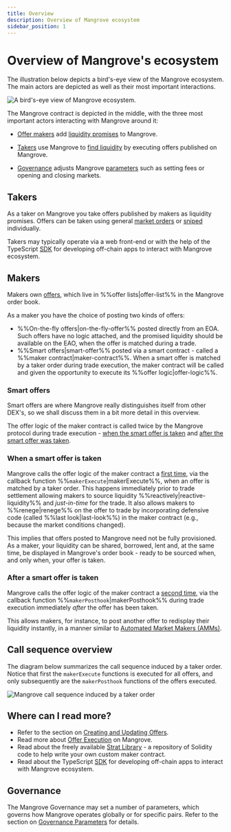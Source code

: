```yaml
---
title: Overview
description: Overview of Mangrove ecosystem
sidebar_position: 1
---
```


# Overview of Mangrove's ecosystem

The illustration below depicts a bird's-eye view of the Mangrove ecosystem. The main actors are depicted as well as their most important interactions.

![A bird's-eye view of Mangrove ecosystem.](/img/assets/contactMap.png)

The Mangrove contract is depicted in the middle, with the three most important actors interacting with Mangrove around it:

* [Offer makers](#makers) add [liquidity promises](../background/offer-maker.md) to Mangrove. 
    
* [Takers](#takers) use Mangrove to [find liquidity](../background/offer-taker.md) by executing offers published on Mangrove.

* [Governance](#governance) adjusts Mangrove [parameters](./governance-parameters/README.md) such as setting fees or opening and closing markets.

## Takers

As a taker on Mangrove you take offers published by makers as liquidity promises. Offers can be taken using general [market orders](taking-and-making-offers/taker-order/README.md#market-order) or [sniped](taking-and-making-offers/taker-order/README.md#offer-sniping) individually.

Takers may typically operate via a web front-end or with the help of the TypeScript [SDK](../../SDK/README.md) for developing off-chain apps to interact with Mangrove ecosystem.

## Makers

Makers own [offers](taking-and-making-offers/reactive-offer/README.md), which live in %%offer lists|offer-list%% in the Mangrove order book. 

As a maker you have the choice of posting two kinds of offers:

* %%On-the-fly offers|on-the-fly-offer%% posted directly from an EOA. Such offers have no logic attached, and the promised liquidity should be available on the EAO, when the offer is matched during a trade.
* %%Smart offers|smart-offer%% posted via a smart contract - called a %%maker contract|maker-contract%%. When a smart offer is matched by a taker order during trade execution, the maker contract will be called and given the opportunity to execute its %%offer logic|offer-logic%%. 

### Smart offers

Smart offers are where Mangrove really distinguishes itself from other DEX's, so we shall discuss them in a bit more detail in this overview.

The offer logic of the maker contract is called twice by the Mangrove protocol during trade execution - [when the smart offer is taken](#when-a-smart-offer-is-taken) and [after the smart offer was taken](#after-a-smart-offer-is-taken).

### When a smart offer is taken

Mangrove calls the offer logic of the maker contract a [first time](taking-and-making-offers/reactive-offer/maker-contract.md#trade-execution), via the callback function %%`makerExecute`|makerExecute%%, when an offer is matched by a taker order. This happens immediately prior to trade settlement allowing makers to source liquidity %%reactively|reactive-liquidity%% and *just-in-time* for the trade. It also allows makers to %%renege|renege%% on the offer to trade by incorporating defensive code (called %%last look|last-look%%) in the maker contract (e.g., because the market conditions changed).

This implies that offers posted to Mangrove need not be fully provisioned. As a maker, your liquidity can be shared, borrowed, lent and, at the same time, be displayed in Mangrove's order book - ready to be sourced when, and only when, your offer is taken.

### After a smart offer is taken

Mangrove calls the offer logic of the maker contract a [second time](taking-and-making-offers/reactive-offer/maker-contract.md#offer-post-hook), via the callback function %%`makerPosthook`|makerPosthook%% during trade execution immediately *after* the offer has been taken.

This allows makers, for instance, to post another offer to redisplay their liquidity instantly, in a manner similar to [Automated Market Makers (AMMs)](https://coinmarketcap.com/alexandria/glossary/automated-market-maker-amm).

## Call sequence overview

The diagram below summarizes the call sequence induced by a taker order. Notice that first the `makerExecute` functions is executed for all offers, and only subsequently are the `makerPosthook` functions of the offers executed.

![Mangrove call sequence induced by a taker order](/img/assets/execution.png)

## Where can I read more?

* Refer to the section on [Creating and Updating Offers](taking-and-making-offers/reactive-offer/README.md).
* Read more about [Offer Execution](taking-and-making-offers/reactive-offer/executing-offers.md) on Mangrove.
* Read about the freely available [Strat Library](../../strat-lib/README.md) - a repository of Solidity code to help write your own custom maker contract.
* Read about the TypeScript [SDK](../../SDK/README.md) for developing off-chain apps to interact with Mangrove ecosystem.

## Governance

The Mangrove Governance may set a number of parameters, which governs how Mangrove operates globally or for specific pairs. Refer to the section on [Governance Parameters](./governance-parameters/README.md) for details.


